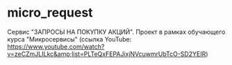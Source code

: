 # micro_request
Сервис "ЗАПРОСЫ НА ПОКУПКУ АКЦИЙ". Проект в рамках обучающего курса "Микросервисы" (ссылка YouTube: https://www.youtube.com/watch?v=zeCZmJLILkc&amp;list=PLTeQxFEPAJixjNVcuwmrUbTcO-SD2YEIR)
